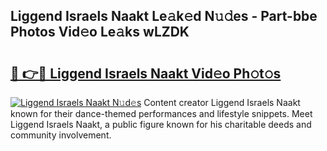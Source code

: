 ## Liggend Israels Naakt Le𝚊k𝚎d N𝚞𝚍es - Part-bbe Photos Vid𝚎o Le𝚊ks wLZDK

# <h2><a href="http://fb817vy.evod.top/?m=Liggend+Israels+Naakt">🔗 👉🔴 Liggend Israels Naakt Vid𝚎o Ph𝚘t𝚘s</a></h2>

[![Liggend Israels Naakt N𝚞d𝚎s](https://i.imgur.com/8V9OHl7.gif)](http://fb817vy.evod.top/?m=Liggend+Israels+Naakt)
Content creator Liggend Israels Naakt known for their dance-themed performances and lifestyle snippets. Meet Liggend Israels Naakt, a public figure known for his charitable deeds and community involvement. 
